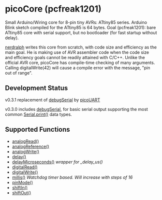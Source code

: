 # picoCore (pcfreak1201)
Small Arduino/Wiring core for 8-pin tiny AVRs: ATtiny85 series.  Arduino Blink sketch compiled for the ATtiny85 is 64 bytes. Goal (pcfreak1201): bare ATtiny85 core with serial support, but no bootloader (for fast startup without delay).

[nerdralph](https://github.com/nerdralph) writes this core from scratch, with code size and efficiency as the main goal.  He is making use of AVR assembler code when the code size and efficiency goals cannot be readily attained with C/C++.  Unlike the official AVR core, picoCore has compile-time checking of many arguments.  Calling digitalWrite(42) will cause a compile error with the message, "pin out of range". 

## Development Status
v0.3.1 replacement of [debugSerial](https://github.com/nerdralph/debugSerial) by [picoUART](https://github.com/pcfreak1201/picoUART)

v0.3.0 includes [debugSerial](https://github.com/nerdralph/debugSerial), for basic serial output supporting the most common [Serial.print()](https://www.arduino.cc/reference/en/language/functions/communication/serial/print) data types.

## Supported Functions
* [analogRead()](https://www.arduino.cc/en/Reference/AnalogRead)
* [analogReference()](https://www.arduino.cc/en/Reference/AnalogReference)
* [analogWrite()](https://www.arduino.cc/en/Reference/AnalogWrite)
* [delay()](https://www.arduino.cc/en/Reference/Delay)
* [delayMicroseconds()](https://www.arduino.cc/en/Reference/DelayMicroseconds)   *wrapper for _delay_us()*
* [digitalRead()](https://www.arduino.cc/en/Reference/DigitalRead)
* [digitalWrite()](https://www.arduino.cc/en/Reference/DigitalWrite)
* [millis()](https://www.arduino.cc/en/Reference/Millis)   *Watchdog timer based. Will increase with steps of 16*
* [pinMode()](https://www.arduino.cc/en/Reference/PinMode)
* [shiftIn()](https://www.arduino.cc/en/Reference/ShiftIn)
* [shiftOut()](https://www.arduino.cc/en/Reference/ShiftOut)

